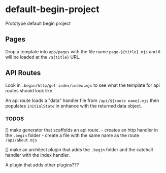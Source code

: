 # default-begin-project
Prototype default begin project

## Pages
Drop a template into `app/pages` with the file name `page-${title}.mjs` and it will be loaded at the `/${title}` URL.

## API Routes
Look in `.begin/http/get-index/index.mjs` to see what the template for api routes should look like.

An api route loads a "data" handler file from `/api/${route name}.mjs` then populates `initialState` in enhance with the returned data object.
### TODOS

[] make generator that scaffolds an api route.
    - creates an http handler in the `.begin` folder
    - create a file with the same name as the route `/api/about.mjs`

[] make an architect plugin that adds the `.begin` folder and the catchall handler with the index handler.

A plugin that adds other plugins???